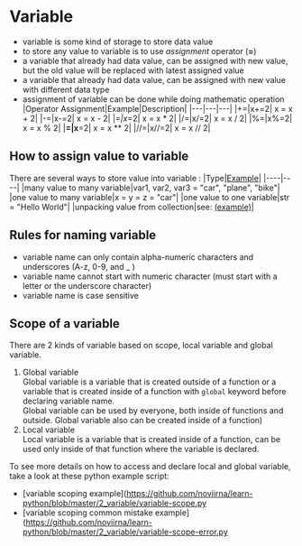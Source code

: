 # Variable 
- variable is some kind of storage to store data value
- to store any value to variable is to use *assignment* operator (**=**)
- a variable that already had data value, can be assigned with new value, but the old value will be replaced with latest assigned value
- a variable that already had data value, can be assigned with new value with different data type
- assignment of variable can be done while doing mathematic operation
   |Operator Assignment|Example|Description|
   |---|---|---|
   |+=|x+=2| x = x + 2|
   |-=|x-=2| x = x - 2|
   |*=|x*=2| x = x * 2|
   |/=|x/=2| x = x / 2|
   |%=|x%=2| x = x % 2|
   |**=|x**=2| x = x ** 2|
   |//=|x//=2| x = x // 2|


## How to assign value to variable 
There are several ways to store value into variable :
   |Type|[Example](https://github.com/noviirna/learn-python/blob/master/2_variable/variable-assignment.py)|
   |----|----|
   |many value to many variable|var1, var2, var3 = "car", "plane", "bike"|
   |one value to many variable|x = y = z = "car"|
   |one value to one variable|str = "Hello World"|
   |unpacking value from collection|see: [(example)](https://github.com/noviirna/learn-python/blob/master/2_variable/variable-assignment.py)|

## Rules for naming variable
- variable name can only contain alpha-numeric characters and underscores (A-z, 0-9, and _ )
- variable name cannot start with numeric character (must start with a letter or the underscore character)
- variable name is case sensitive

## Scope of a variable
There are 2 kinds of variable based on scope, local variable and global variable.
1. Global variable  
   Global variable is a variable that is created outside of a function or a variable that is created inside of a function with `global` keyword before declaring variable name.  
   Global variable can be used by everyone, both inside of functions and outside. Global variable also can be created inside of a function)
2. Local variable  
   Local variable is a variable that is created inside of a function, can be used only inside of that function where the variable is declared.
  
To see more details on how to access and declare local and global variable, take a look at these python example script:
- [variable scoping example](https://github.com/noviirna/learn-python/blob/master/2_variable/variable-scope.py
- [variable scoping common mistake  example](https://github.com/noviirna/learn-python/blob/master/2_variable/variable-scope-error.py
